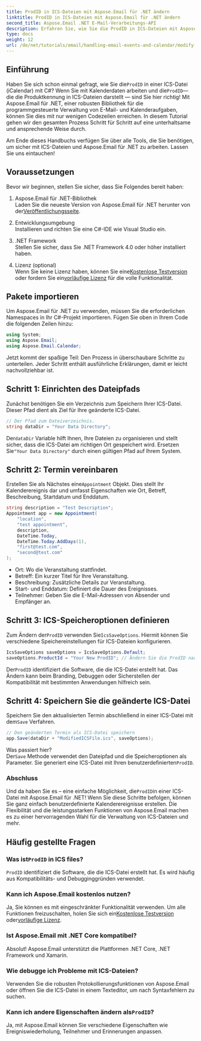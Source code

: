 ```yaml
---
title: ProdID in ICS-Dateien mit Aspose.Email für .NET ändern
linktitle: ProdID in ICS-Dateien mit Aspose.Email für .NET ändern
second_title: Aspose.Email .NET E-Mail-Verarbeitungs-API
description: Erfahren Sie, wie Sie die ProdID in ICS-Dateien mit Aspose.Email für .NET ändern. Schritt-für-Schritt-Tutorial mit Code, Tipps und FAQs für eine nahtlose Kalenderverwaltung.
type: docs
weight: 12
url: /de/net/tutorials/email/handling-email-events-and-calendar/modify-prodid-in-ics-files/
---
```

## Einführung

 Haben Sie sich schon einmal gefragt, wie Sie die`ProdID` in einer ICS-Datei (iCalendar) mit C#? Wenn Sie mit Kalenderdaten arbeiten und die`ProdID`— die die Produktkennung in ICS-Dateien darstellt — sind Sie hier richtig! Mit Aspose.Email für .NET, einer robusten Bibliothek für die programmgesteuerte Verwaltung von E-Mail- und Kalenderaufgaben, können Sie dies mit nur wenigen Codezeilen erreichen. In diesem Tutorial gehen wir den gesamten Prozess Schritt für Schritt auf eine unterhaltsame und ansprechende Weise durch.

Am Ende dieses Handbuchs verfügen Sie über alle Tools, die Sie benötigen, um sicher mit ICS-Dateien und Aspose.Email für .NET zu arbeiten. Lassen Sie uns eintauchen!

## Voraussetzungen

Bevor wir beginnen, stellen Sie sicher, dass Sie Folgendes bereit haben:

1. Aspose.Email für .NET-Bibliothek  
    Laden Sie die neueste Version von Aspose.Email für .NET herunter von der[Veröffentlichungsseite](https://releases.aspose.com/email/net/).  

2. Entwicklungsumgebung  
   Installieren und richten Sie eine C#-IDE wie Visual Studio ein.

3. .NET Framework  
   Stellen Sie sicher, dass Sie .NET Framework 4.0 oder höher installiert haben.

4. Lizenz (optional)  
    Wenn Sie keine Lizenz haben, können Sie eine[Kostenlose Testversion](https://releases.aspose.com/) oder fordern Sie ein[vorläufige Lizenz](https://purchase.aspose.com/temporary-license/) für die volle Funktionalität.

## Pakete importieren

Um Aspose.Email für .NET zu verwenden, müssen Sie die erforderlichen Namespaces in Ihr C#-Projekt importieren. Fügen Sie oben in Ihrem Code die folgenden Zeilen hinzu:

```csharp
using System;
using Aspose.Email;
using Aspose.Email.Calendar;
```

Jetzt kommt der spaßige Teil: Den Prozess in überschaubare Schritte zu unterteilen. Jeder Schritt enthält ausführliche Erklärungen, damit er leicht nachvollziehbar ist.

## Schritt 1: Einrichten des Dateipfads

Zunächst benötigen Sie ein Verzeichnis zum Speichern Ihrer ICS-Datei. Dieser Pfad dient als Ziel für Ihre geänderte ICS-Datei.

```csharp
// Der Pfad zum Dateiverzeichnis.
string dataDir = "Your Data Directory";
```
 
 Der`dataDir` Variable hilft Ihnen, Ihre Dateien zu organisieren und stellt sicher, dass die ICS-Datei am richtigen Ort gespeichert wird. Ersetzen Sie`"Your Data Directory"` durch einen gültigen Pfad auf Ihrem System.

## Schritt 2: Termin vereinbaren

 Erstellen Sie als Nächstes eine`Appointment` Objekt. Dies stellt Ihr Kalenderereignis dar und umfasst Eigenschaften wie Ort, Betreff, Beschreibung, Startdatum und Enddatum.

```csharp
string description = "Test Description";
Appointment app = new Appointment(
    "location", 
    "test appointment", 
    description, 
    DateTime.Today,
    DateTime.Today.AddDays(1), 
    "first@test.com", 
    "second@test.com"
);
```
 
- Ort: Wo die Veranstaltung stattfindet.  
- Betreff: Ein kurzer Titel für Ihre Veranstaltung.  
- Beschreibung: Zusätzliche Details zur Veranstaltung.  
- Start- und Enddatum: Definiert die Dauer des Ereignisses.  
- Teilnehmer: Geben Sie die E-Mail-Adressen von Absender und Empfänger an.

## Schritt 3: ICS-Speicheroptionen definieren

 Zum Ändern der`ProdID` verwenden Sie`IcsSaveOptions`. Hiermit können Sie verschiedene Speichereinstellungen für ICS-Dateien konfigurieren.

```csharp
IcsSaveOptions saveOptions = IcsSaveOptions.Default;
saveOptions.ProductId = "Your New ProdID"; // Ändern Sie die ProdID nach Bedarf
```
 
 Der`ProdID` identifiziert die Software, die die ICS-Datei erstellt hat. Das Ändern kann beim Branding, Debuggen oder Sicherstellen der Kompatibilität mit bestimmten Anwendungen hilfreich sein.

## Schritt 4: Speichern Sie die geänderte ICS-Datei

 Speichern Sie den aktualisierten Termin abschließend in einer ICS-Datei mit dem`Save` Verfahren.

```csharp
// Den geänderten Termin als ICS-Datei speichern
app.Save(dataDir + "ModifiedICSFile.ics", saveOptions);
```

Was passiert hier?  
 Der`Save` Methode verwendet den Dateipfad und die Speicheroptionen als Parameter. Sie generiert eine ICS-Datei mit Ihren benutzerdefinierten`ProdID`.

### Abschluss

 Und da haben Sie es – eine einfache Möglichkeit, die`ProdID`in einer ICS-Datei mit Aspose.Email für .NET! Wenn Sie diese Schritte befolgen, können Sie ganz einfach benutzerdefinierte Kalenderereignisse erstellen. Die Flexibilität und die leistungsstarken Funktionen von Aspose.Email machen es zu einer hervorragenden Wahl für die Verwaltung von ICS-Dateien und mehr.

## Häufig gestellte Fragen

###  Was ist`ProdID` in ICS files?  
`ProdID` identifiziert die Software, die die ICS-Datei erstellt hat. Es wird häufig aus Kompatibilitäts- und Debugginggründen verwendet.

### Kann ich Aspose.Email kostenlos nutzen?  
 Ja, Sie können es mit eingeschränkter Funktionalität verwenden. Um alle Funktionen freizuschalten, holen Sie sich ein[Kostenlose Testversion](https://releases.aspose.com/) oder[vorläufige Lizenz](https://purchase.aspose.com/temporary-license/).

### Ist Aspose.Email mit .NET Core kompatibel?  
Absolut! Aspose.Email unterstützt die Plattformen .NET Core, .NET Framework und Xamarin.

### Wie debugge ich Probleme mit ICS-Dateien?  
Verwenden Sie die robusten Protokollierungsfunktionen von Aspose.Email oder öffnen Sie die ICS-Datei in einem Texteditor, um nach Syntaxfehlern zu suchen.

###  Kann ich andere Eigenschaften ändern als`ProdID`?  
Ja, mit Aspose.Email können Sie verschiedene Eigenschaften wie Ereigniswiederholung, Teilnehmer und Erinnerungen anpassen.